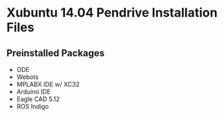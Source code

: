 Xubuntu 14.04 Pendrive Installation Files
===

Preinstalled Packages
---
+ ODE
+ Webots
+ MPLABX IDE w/ XC32
+ Arduino IDE
+ Eagle CAD 5.12
+ ROS Indigo

